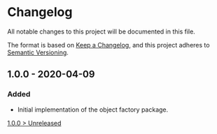 # Changelog
All notable changes to this project will be documented in this file.

The format is based on [Keep a Changelog](https://keepachangelog.com/en/1.0.0/),
and this project adheres to [Semantic Versioning](https://semver.org/spec/v2.0.0.html).

## 1.0.0 - 2020-04-09
### Added
- Initial implementation of the object factory package.

[1.0.0 > Unreleased](https://github.com/grizz-it/object-factory/compare/1.0.0...HEAD)
